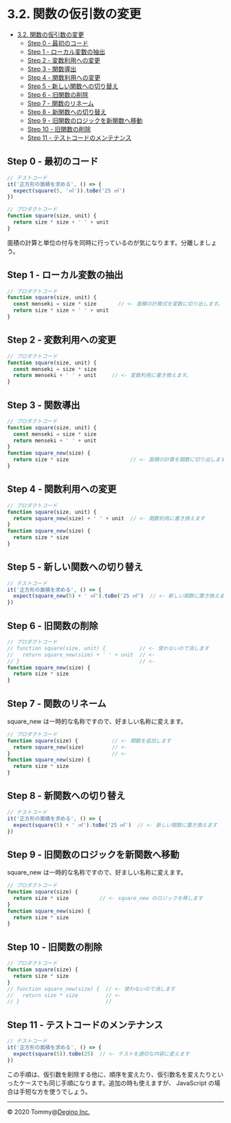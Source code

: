 # 3.2. 関数の仮引数の変更

<!-- TOC -->

- [3.2. 関数の仮引数の変更](#32-関数の仮引数の変更)
  - [Step 0 - 最初のコード](#step-0---最初のコード)
  - [Step 1 - ローカル変数の抽出](#step-1---ローカル変数の抽出)
  - [Step 2 - 変数利用への変更](#step-2---変数利用への変更)
  - [Step 3 - 関数導出](#step-3---関数導出)
  - [Step 4 - 関数利用への変更](#step-4---関数利用への変更)
  - [Step 5 - 新しい関数への切り替え](#step-5---新しい関数への切り替え)
  - [Step 6 - 旧関数の削除](#step-6---旧関数の削除)
  - [Step 7 - 関数のリネーム](#step-7---関数のリネーム)
  - [Step 8 - 新関数への切り替え](#step-8---新関数への切り替え)
  - [Step 9 - 旧関数のロジックを新関数へ移動](#step-9---旧関数のロジックを新関数へ移動)
  - [Step 10 - 旧関数の削除](#step-10---旧関数の削除)
  - [Step 11 - テストコードのメンテナンス](#step-11---テストコードのメンテナンス)

<!-- /TOC -->

## Step 0 - 最初のコード

``` js
// テストコード
it('正方形の面積を求める', () => {
  expect(square(5, '㎡')).toBe('25 ㎡')
})
```

``` js
// プロダクトコード
function square(size, unit) {
  return size * size + ' ' + unit
}
```

面積の計算と単位の付与を同時に行っているのが気になります。分離しましょう。

## Step 1 - ローカル変数の抽出

``` js
// プロダクトコード
function square(size, unit) {
  const menseki = size * size       // <- 面積の計算式を変数に切り出します。
  return size * size + ' ' + unit
}
```

## Step 2 - 変数利用への変更

``` js
// プロダクトコード
function square(size, unit) {
  const menseki = size * size
  return menseki + ' ' + unit     // <- 変数利用に書き換えます。
}
```

## Step 3 - 関数導出

``` js
// プロダクトコード
function square(size, unit) {
  const menseki = size * size
  return menseki + ' ' + unit
}
function square_new(size) {
  return size * size                    // <- 面積の計算を関数に切り出します。
}
```

## Step 4 - 関数利用への変更

``` js
// プロダクトコード
function square(size, unit) {
  return square_new(size) + ' ' + unit  // <- 関数利用に書き換えます
}
function square_new(size) {
  return size * size
}
```

## Step 5 - 新しい関数への切り替え

``` js
// テストコード
it('正方形の面積を求める', () => {
  expect(square_new(5) + ' ㎡').toBe('25 ㎡')  // <- 新しい関数に置き換えます
})
```

## Step 6 - 旧関数の削除

``` js
// プロダクトコード
// function square(size, unit) {           // <- 使わないので消します
//   return square_new(size) + ' ' + unit  // <-
// }                                       // <-
function square_new(size) {
  return size * size
}
```

## Step 7 - 関数のリネーム

square_new は一時的な名称ですので、好ましい名称に変えます。

``` js
// プロダクトコード
function square(size) {           // <- 関数を追加します
  return square_new(size)         // <-
}                                 // <-
function square_new(size) {
  return size * size
}
```

## Step 8 - 新関数への切り替え

``` js
// テストコード
it('正方形の面積を求める', () => {
  expect(square(5) + ' ㎡').toBe('25 ㎡')  // <- 新しい関数に置き換えます
})
```

## Step 9 - 旧関数のロジックを新関数へ移動

square_new は一時的な名称ですので、好ましい名称に変えます。

``` js
// プロダクトコード
function square(size) {
  return size * size          // <- square_new のロジックを移します
}
function square_new(size) {
  return size * size
}
```

## Step 10 - 旧関数の削除

``` js
// プロダクトコード
function square(size) {
  return size * size
}
// function square_new(size) {  // <- 使わないので消します
//   return size * size         // <-
// }                            //
```

## Step 11 - テストコードのメンテナンス

``` js
// テストコード
it('正方形の面積を求める', () => {
  expect(square(5)).toBe(25)  // <- テストを適切な内容に変えます
})
```

この手順は、仮引数を削除する他に、順序を変えたり、仮引数名を変えたりといったケースでも同じ手順になります。追加の時も使えますが、 JavaScript の場合は手短な方を使うでしょう。

---

&copy; 2020 Tommy@[Degino Inc.](https://www.degino.com/)
